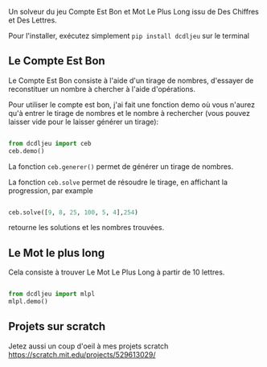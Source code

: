 Un solveur du jeu Compte Est Bon et Mot Le Plus Long issu de Des Chiffres et Des Lettres.

Pour l'installer, exécutez simplement `pip install dcdljeu` sur le terminal

## Le Compte Est Bon

Le Compte Est Bon consiste à l'aide d'un tirage de nombres, d'essayer de reconstituer un nombre à chercher à l'aide d'opérations.

Pour utiliser le compte est bon, j'ai fait une fonction demo où vous n'aurez qu'à entrer le tirage de nombres et le nombre à rechercher (vous pouvez laisser vide pour le laisser générer un tirage):

```python

from dcdljeu import ceb
ceb.demo()
```

La fonction `ceb.generer()` permet de générer un tirage de nombres.

La fonction `ceb.solve` permet de résoudre le tirage, en affichant la progression, par example

```python

ceb.solve([9, 8, 25, 100, 5, 4],254)
```

retourne les solutions et les nombres trouvées.

## Le Mot le plus long

Cela consiste à trouver Le Mot Le Plus Long à partir de 10 lettres.

```python

from dcdljeu import mlpl
mlpl.demo()
```

## Projets sur scratch

Jetez aussi un coup d'oeil à mes projets scratch https://scratch.mit.edu/projects/529613029/
